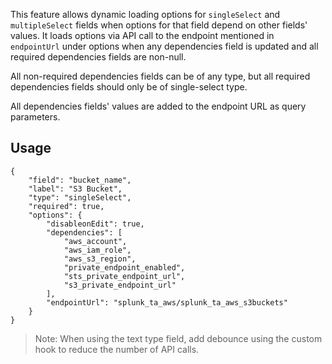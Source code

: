 This feature allows dynamic loading options for `singleSelect` and `multipleSelect` fields when options for that field depend on other fields' values. It loads options via API call to the endpoint mentioned in `endpointUrl` under options when any dependencies field is updated and all required dependencies fields are non-null.

All non-required dependencies fields can be of any type, but all required dependencies fields should only be of single-select type.

All dependencies fields' values are added to the endpoint URL as query parameters.

## Usage
```
{
    "field": "bucket_name",
    "label": "S3 Bucket",
    "type": "singleSelect",
    "required": true,
    "options": {
        "disableonEdit": true,
        "dependencies": [
            "aws_account",
            "aws_iam_role",
            "aws_s3_region",
            "private_endpoint_enabled",
            "sts_private_endpoint_url",
            "s3_private_endpoint_url"
        ],
        "endpointUrl": "splunk_ta_aws/splunk_ta_aws_s3buckets"
    }
}
```

> Note: When using the text type field, add debounce using the custom hook to reduce the number of API calls.